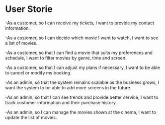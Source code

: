 # User Storie
-As a customer, so I can receive my tickets, I want to provide my contact information.

-As a customer, so I can decide which movie I want to watch, I want to see a list of movies.

-As a customer, so that I can find a movie that suits my preferences and schedule, I want to filter movies by genre, time and screen.

-As a customer, so that I can adjust my plans if necessary, I want to be able to cancel or modify my booking.

-As an admin, so that the system remains scalable as the business grows,  I want the system to be able to add more screens in the future.

-As an admin, so that I can see trends and provide better service, I want to track customer information and their purchase history.

-As an admin, so I can manage the movies shown at the cinema, I want to update the list of movies.
